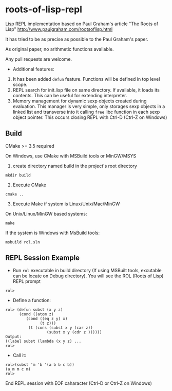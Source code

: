 # roots-of-lisp-repl

Lisp REPL implementation based on Paul Graham's article "The Roots of Lisp" http://www.paulgraham.com/rootsoflisp.html

It has tried to be as precise as possible to the Paul Graham's paper.

As original paper, no arithmetic functions available.

Any pull requests are welcome.


- Additional features:

1. It has been added ```defun``` feature. Functions will be defined in top level scope.
2. REPL search for init.lisp file on same directory. If available, it loads its contents. This can be useful for extending interpreter.
3. Memory management for dynamic sexp objects created during evaluation. This manager is very simple, only storages sexp objects in a linked list and
  transverse into it calling ```free``` libc function in each sexp object pointer. This occurs closing REPL with Ctrl-D (Ctrl-Z on Windows)


## Build

CMake >= 3.5 required

On Windows, use CMake with MSBuild tools or MinGW/MSYS

1. create directory named build in the project's root directory

```
mkdir build

```

2. Execute CMake

```
cmake ..

```

3. Execute Make if system is Linux/Unix/Mac/MinGW

On Unix/Linux/MinGW based systems:

```
make

```

If the system is Windows with MsBuild tools:

```
msbuild rol.sln

```

## REPL Session Example

- Run ```rol``` executable in build directory (If using MSBuilt tools, excutable can be locate on Debug directory). You will see the ROL (Roots of Lisp) REPL prompt

```
rol>

```

- Define a function:

```
rol> (defun subst (x y z)
      (cond ((atom z)
         (cond ((eq z y) x)
               (t z)))
          (t (cons (subst x y (car z))
                  (subst x y (cdr z ))))))
Output:
((label subst (lambda (x y z) ...
rol>

```

- Call it:

```
rol>(subst 'm 'b '(a b b c b))
(a m m c m)
rol>

```

End REPL session with EOF caharacter (Ctrl-D or Ctrl-Z on Windows)
